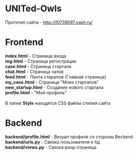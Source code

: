 # UNITed-Owls
Прототип сайта - http://f0739097.xsph.ru/
# Frontend

**index.html** - Страница входа<br>
**reg.html** - Страница регистрации<br>
**case.html** - Страница стартапа<br>
**chat.html** - Страница чатов<br>
**feed.html** - Лента старапов (Главная страница)<br>
**my_case.html** - Страница "Моих стартапов"<br>
**new_startup.html** - Создание нового стартапа<br>
**profile.html** - "Мой профиль"<br>
<br>
В папке **Style** находятся CSS файлы стилей сайта<br>

# Backend 

**backend/profile.html** - Визуал профиля со стороны Beckend<br>
**backend/urls.py** - Связка пользователя и бд<br>
**backend/views.py** - Связка вход-страница<br>

